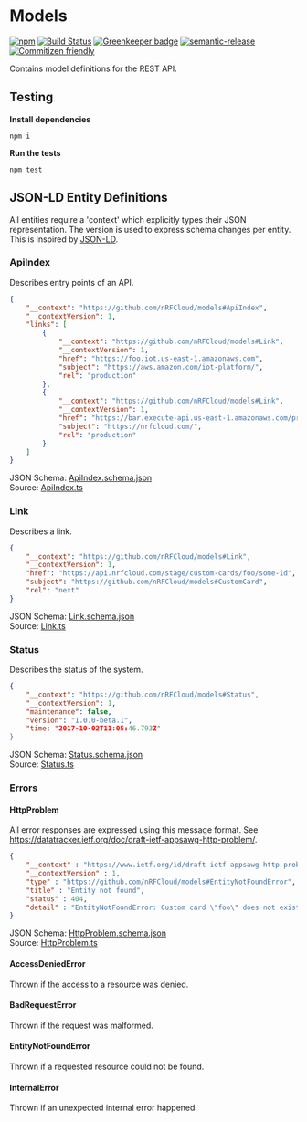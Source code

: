 # Models

[![npm](https://img.shields.io/npm/v/@nrfcloud/models.svg)](https://www.npmjs.com/package/@nrfcloud/models)
[![Build Status](https://travis-ci.org/nRFCloud/models.svg?branch=master)](https://travis-ci.org/nRFCloud/models)
[![Greenkeeper badge](https://badges.greenkeeper.io/nRFCloud/models.svg)](https://greenkeeper.io/)
[![semantic-release](https://img.shields.io/badge/%20%20%F0%9F%93%A6%F0%9F%9A%80-semantic--release-e10079.svg)](https://github.com/semantic-release/semantic-release)
[![Commitizen friendly](https://img.shields.io/badge/commitizen-friendly-brightgreen.svg)](http://commitizen.github.io/cz-cli/)

Contains model definitions for the REST API.

## Testing

**Install dependencies**

    npm i

**Run the tests**

    npm test
    
## JSON-LD Entity Definitions

All entities require a 'context' which explicitly types their JSON 
representation. The version is used to express schema changes per entity.
This is inspired by [JSON-LD](https://json-ld.org/primer/latest/).

### ApiIndex

Describes entry points of an API.

```json
{
    "__context": "https://github.com/nRFCloud/models#ApiIndex",
    "__contextVersion": 1,
    "links": [
        {
            "__context": "https://github.com/nRFCloud/models#Link",
            "__contextVersion": 1,
            "href": "https://foo.iot.us-east-1.amazonaws.com",
            "subject": "https://aws.amazon.com/iot-platform/",
            "rel": "production" 
        },
        {
            "__context": "https://github.com/nRFCloud/models#Link",
            "__contextVersion": 1,
            "href": "https://bar.execute-api.us-east-1.amazonaws.com/prod",
            "subject": "https://nrfcloud.com/",
            "rel": "production" 
        }
    ]
}
```

JSON Schema: [ApiIndex.schema.json](./src/model/ApiIndex.schema.json)  
Source: [ApiIndex.ts](./src/model/Link.ts)

### Link

Describes a link.

```json
{
    "__context": "https://github.com/nRFCloud/models#Link",
    "__contextVersion": 1,
    "href": "https://api.nrfcloud.com/stage/custom-cards/foo/some-id",
    "subject": "https://github.com/nRFCloud/models#CustomCard",
    "rel": "next" 
}
```

JSON Schema: [Link.schema.json](./src/model/Link.schema.json)  
Source: [Link.ts](./src/model/Link.ts)

### Status

Describes the status of the system.

```json
{
    "__context": "https://github.com/nRFCloud/models#Status",
    "__contextVersion": 1,
    "maintenance": false,
    "version": "1.0.0-beta.1",
    "time: "2017-10-02T11:05:46.793Z"
}
```

JSON Schema: [Status.schema.json](./src/model/Status.schema.json)  
Source: [Status.ts](./src/model/Status.ts)

### Errors

#### HttpProblem

All error responses are expressed using this message format. See <https://datatracker.ietf.org/doc/draft-ietf-appsawg-http-problem/>.

```json
{
	"__context" : "https://www.ietf.org/id/draft-ietf-appsawg-http-problem-01.txt",
	"__contextVersion" : 1,
	"type" : "https://github.com/nRFCloud/models#EntityNotFoundError",
	"title" : "Entity not found",
	"status" : 404,
	"detail" : "EntityNotFoundError: Custom card \"foo\" does not exist!"
}
```

JSON Schema: [HttpProblem.schema.json](./src/HttpProblem.schema.json)  
Source: [HttpProblem.ts](./src/HttpProblem.ts)

#### AccessDeniedError

Thrown if the access to a resource was denied.

#### BadRequestError

Thrown if the request was malformed.

#### EntityNotFoundError

Thrown if a requested resource could not be found.

#### InternalError

Thrown if an unexpected internal error happened.
